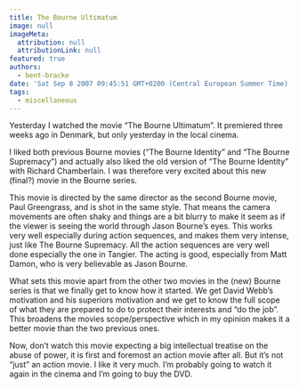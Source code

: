 ```yaml
---
title: The Bourne Ultimatum
image: null
imageMeta:
  attribution: null
  attributionLink: null
featured: true
authors:
  - bent-bracke
date: 'Sat Sep 8 2007 09:45:51 GMT+0200 (Central European Summer Time)'
tags:
  - miscellaneous
---
```

Yesterday I watched the movie &#8220;The Bourne Ultimatum&#8221;. It premiered three weeks ago in Denmark, but only yesterday in the local cinema.

I liked both previous Bourne movies (&#8220;The Bourne Identity&#8221; and &#8220;The Bourne Supremacy&#8221;) and actually also liked the old version of &#8220;The Bourne Identity&#8221; with Richard Chamberlain. I was therefore very excited about this new (final?) movie in the Bourne series.

This movie is directed by the same director as the second Bourne movie, Paul Greengrass, and  is shot in the same style. That means the camera movements are often shaky and things are a bit blurry to make it seem as if the viewer is seeing the world through Jason Bourne&#8217;s eyes. This works very well especially during action sequences, and makes them very intense, just like The Bourne Supremacy. All the action sequences are very well done especially the one in Tangier. The acting is good, especially from Matt Damon, who is very believable as Jason Bourne.

What sets this movie apart from the other two movies in the (new) Bourne series is that we finally get to know how it started. We get David Webb&#8217;s motivation and his superiors motivation and we get to know the full scope of what they are prepared to do to protect their interests and &#8220;do the job&#8221;. This broadens the movies scope/perspective which in my opinion makes it a better movie than the two previous ones.

Now, don&#8217;t watch this movie expecting a big intellectual treatise on the abuse of power, it is first and foremost an action movie after all. But it&#8217;s not &#8220;just&#8221; an action movie. I like it very much. I&#8217;m probably going to watch it again in the cinema and I&#8217;m going to buy the DVD.